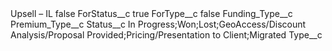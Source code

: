 <?xml version="1.0" encoding="UTF-8"?>
<CustomMetadata xmlns="http://soap.sforce.com/2006/04/metadata" xmlns:xsi="http://www.w3.org/2001/XMLSchema-instance" xmlns:xsd="http://www.w3.org/2001/XMLSchema">
    <label>Upsell – IL</label>
    <protected>false</protected>
    <values>
        <field>ForStatus__c</field>
        <value xsi:type="xsd:boolean">true</value>
    </values>
    <values>
        <field>ForType__c</field>
        <value xsi:type="xsd:boolean">false</value>
    </values>
    <values>
        <field>Funding_Type__c</field>
        <value xsi:nil="true"/>
    </values>
    <values>
        <field>Premium_Type__c</field>
        <value xsi:nil="true"/>
    </values>
    <values>
        <field>Status__c</field>
        <value xsi:type="xsd:string">In Progress;Won;Lost;GeoAccess/Discount Analysis/Proposal Provided;Pricing/Presentation to Client;Migrated</value>
    </values>
    <values>
        <field>Type__c</field>
        <value xsi:nil="true"/>
    </values>
</CustomMetadata>
